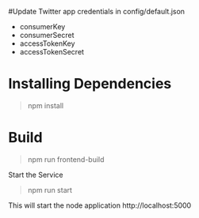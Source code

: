 #Update Twitter app credentials in config/default.json
* consumerKey
* consumerSecret
* accessTokenKey
* accessTokenSecret

# Installing Dependencies
>npm install 

# Build

>npm run frontend-build

Start the Service 

>npm run start 

This will start the node application http://localhost:5000